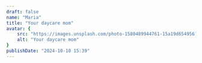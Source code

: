 ```yaml
---
draft: false
name: "Maria"
title: "Your daycare mom"
avatar: {
    src: "https://images.unsplash.com/photo-1580489944761-15a19d654956?&fit=crop&w=280",
    alt: "Your daycare mom"
}
publishDate: "2024-10-10 15:39"
---
```

